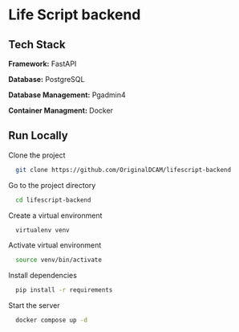 # Life Script backend

## Tech Stack

**Framework:** FastAPI

**Database:** PostgreSQL

**Database Management:** Pgadmin4

**Container Managment:** Docker


## Run Locally

Clone the project

```bash
  git clone https://github.com/OriginalDCAM/lifescript-backend
```

Go to the project directory

```bash
  cd lifescript-backend
```

Create a virtual environment

```bash
  virtualenv venv
```

Activate virtual environment

```bash
  source venv/bin/activate
```

Install dependencies

```bash
  pip install -r requirements
```

Start the server

```bash
  docker compose up -d
```
